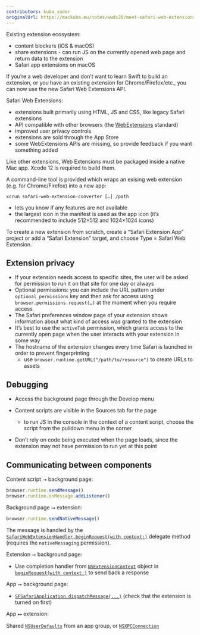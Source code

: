 ```yaml
---
contributors: kuba_suder
originalUrl: https://mackuba.eu/notes/wwdc20/meet-safari-web-extensions/
---
```


Existing extension ecosystem:

- content blockers (iOS & macOS)
- share extensions - can run JS on the currently opened web page and return data to the extension
- Safari app extensions on macOS

If you’re a web developer and don’t want to learn Swift to build an extension, or you have an existing extension for Chrome/Firefox/etc., you can now use the new Safari Web Extensions API.

Safari Web Extensions:

- extensions built primarily using HTML, JS and CSS, like legacy Safari extensions
- API compatible with other browsers (the [WebExtensions](https://developer.mozilla.org/en-US/docs/Mozilla/Add-ons/WebExtensions) standard)
- improved user privacy controls
- extensions are sold through the App Store
- some WebExtensions APIs are missing, so provide feedback if you want something added

Like other extensions, Web Extensions must be packaged inside a native Mac app. Xcode 12 is required to build them.

A command-line tool is provided which wraps an exising web extension (e.g. for Chrome/Firefox) into a new app:

```
xcrun safari-web-extension-converter […] /path
```

- lets you know if any features are not available
- the largest icon in the manifest is used as the app icon (it’s recommended to include 512×512 and 1024×1024 icons)

To create a new extension from scratch, create a “Safari Extension App” project or add a “Safari Extension” target, and choose Type = Safari Web Extension.

## Extension privacy

- If your extension needs access to specific sites, the user will be asked for permission to run it on that site for one day or always
- Optional permissions: you can include the URL pattern under `optional_permissions` key and then ask for access using `browser.permissions.request(…)` at the moment when you require access
- The Safari preferences window page of your extension shows information about what kind of access was granted to the extension
- It’s best to use the `activeTab` permission, which grants access to the currently open page when the user interacts with your extension in some way
- The hostname of the extension changes every time Safari is launched in order to prevent fingerprinting
  - use `browser.runtime.getURL("/path/to/resource")` to create URLs to assets

## Debugging

- Access the background page through the Develop menu
- Content scripts are visible in the Sources tab for the page
  - to run JS in the console in the context of a content script, choose the script from the pulldown menu in the corner

- Don’t rely on code being executed when the page loads, since the extension may not have permission to run yet at this point

## Communicating between components

Content script ⭢ background page:

```js
browser.runtime.sendMessage()
browser.runtime.onMessage.addListener()
```

Background page ⭢ extension:

```js
browser.runtime.sendNativeMessage()
```

The message is handled by the [`SafariWebExtensionHandler.beginRequest(with context:)`](https://developer.apple.com/documentation/foundation/nsextensionrequesthandling/1413395-beginrequest) delegate method (requires the `nativeMessaging` permission).

Extension ⭢ background page: 

- Use completion handler from [`NSExtensionContext`](https://developer.apple.com/documentation/foundation/nsextensioncontext) object in [`beginRequest(with context:)`](https://developer.apple.com/documentation/foundation/nsextensionrequesthandling/1413395-beginrequest) to send back a response

App ⭢ background page:

- [`SFSafariApplication.dispatchMessage(...)`](https://developer.apple.com/documentation/safariservices/sfsafariapplication/2823941-dispatchmessage) (check that the extension is turned on first)

App ⭤ extension:

Shared [`NSUserDefaults`](https://developer.apple.com/documentation/foundation/nsuserdefaults) from an app group, or [`NSXPCConnection`](https://developer.apple.com/documentation/foundation/nsxpcconnection)
